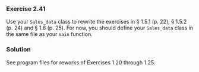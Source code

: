 ### Exercise 2.41

Use your `Sales_data` class to rewrite the exercises in &sect; 1.5.1 (p. 22),
&sect; 1.5.2 (p. 24) and &sect; 1.6 (p. 25). For now, you should define your
`Sales_data` class in the same file as your `main` function.

### Solution

See program files for reworks of Exercises 1.20 through 1.25.

